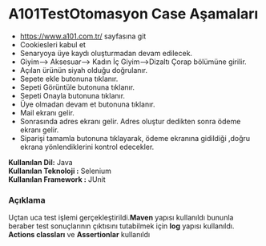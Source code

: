 # A101TestOtomasyon Case Aşamaları
- https://www.a101.com.tr/ sayfasına git
- Cookiesleri kabul et
- Senaryoya üye kaydı oluşturmadan devam edilecek.
- Giyim--> Aksesuar--> Kadın İç Giyim-->Dizaltı Çorap bölümüne girilir.
- Açılan ürünün siyah olduğu doğrulanır.
- Sepete ekle butonuna tıklanır.
- Sepeti Görüntüle butonuna tıklanır.
- Sepeti Onayla butonuna tıklanır.
- Üye olmadan devam et butonuna tıklanır.
- Mail ekranı gelir.
- Sonrasında adres ekranı gelir. Adres oluştur dedikten sonra ödeme ekranı gelir.
- Siparişi tamamla butonuna tıklayarak, ödeme ekranına gidildiği ,doğru ekrana yönlendiklerini kontrol edecekler.

**Kullanılan Dil:** Java</br>
**Kullanılan Teknoloji :** Selenium</br>
**Kullanılan Framework :** JUnit</br>

### Açıklama

Uçtan uca test işlemi gerçekleştirildi.**Maven** yapısı kullanıldı bununla beraber test sonuçlarının çıktısını tutabilmek için **log** yapısı kullanıldı.</br>**Actions classları** ve **Assertionlar** kullanıldı
